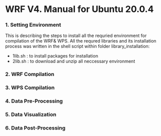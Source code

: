 # WRF V4. Manual for Ubuntu 20.0.4

### 1. Setting Environment
This is describing the steps to install all the requried environment for compilation of the WRF& WPS.
All the requred libraries and its installation process was written in the shell script within folder library_installation:
* 1lib.sh : to install packages for installation
* 2lib.sh : to download and unzip all neccessary environment  


### 2. WRF Compilation

### 3. WPS Compilation

### 4. Data Pre-Processing

### 5. Data Visualization

### 6. Data Post-Processing

